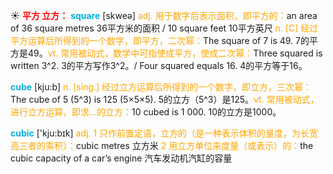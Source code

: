 ☀ <font color="red">**平方 立方：**</font>
<font color="sky blue">**square**</font> [skweə] 
<font color="orange">adj. 用于数字后表示面积，即平方的：</font>an area of 36 square metres 36平方米的面积 / 10 square feet 10平方英尺 <font color="orange">n. [C] 经过平方运算后所得到的一个数字，即平方，二次幂：</font>The square of 7 is 49. 7的平方是49。<font color="orange">vt. 常用被动式，数学中可指使成平方，使成二次幂：</font>Three squared is written 3^2. 3的平方写作3^2。/ Four squared equals 16. 4的平方等于16。

<font color="sky blue">**cube**</font> [kju:b] 
<font color="orange">n. [sing.] 经过立方运算后所得到的一个数字，即立方，三次幂：</font>The cube of 5 (5^3) is 125 (5×5×5). 5的立方（5^3）是125。<font color="orange">vt. 常用被动式，进行立方运算，即求…的立方：</font>10 cubed is 1 000. 10的立方是1000。

<font color="sky blue">**cubic**</font> ['kju:bɪk] 
<font color="orange">adj. 1 只作前置定语，立方的（是一种表示体积的量度，为长宽高三者的乘积）：</font>cubic metres 立方米 <font color="orange">2 用立方单位来度量（或表示）的：</font>the cubic capacity of a car’s engine 汽车发动机汽缸的容量


